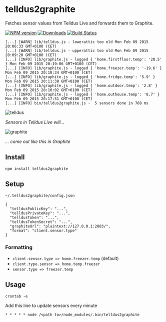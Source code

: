 # telldus2graphite
Fetches sensor values from Telldus Live and forwards them to Graphite.

[![NPM version][npm-image]][npm-url] [![Downloads][downloads-image]][npm-url] [![Build Status][travis-image]][travis-url] 

```
[...] [WARN] lib/telldus.js - lowerattic too old Mon Feb 09 2015 20:06:33 GMT+0100 (CET)
[...] [WARN] lib/telldus.js - upperattic too old Mon Feb 09 2015 20:09:20 GMT+0100 (CET)
[...] [INFO] lib/graphite.js - logged { 'home.firstfloor.temp': '20.5' } Mon Feb 09 2015 20:19:06 GMT+0100 (CET)
[...] [INFO] lib/graphite.js - logged { 'home.freezer.temp': '-19.6' } Mon Feb 09 2015 20:18:34 GMT+0100 (CET)
[...] [INFO] lib/graphite.js - logged { 'home.fridge.temp': '5.9' } Mon Feb 09 2015 20:11:38 GMT+0100 (CET)
[...] [INFO] lib/graphite.js - logged { 'home.outdoor.temp': '2.8' } Mon Feb 09 2015 20:10:02 GMT+0100 (CET)
[...] [INFO] lib/graphite.js - logged { 'home.outhouse.temp': '8.7' } Mon Feb 09 2015 20:17:51 GMT+0100 (CET)
[...] [INFO] bin/telldus2graphite.js -  5 sensors done in 768 ms
```

![telldus](https://cloud.githubusercontent.com/assets/310634/6113909/d4349f08-b09a-11e4-9c4f-7e871793fac1.png)

_Sensors in Telldus Live will..._

![graphite](https://cloud.githubusercontent.com/assets/310634/6113906/ce7866ee-b09a-11e4-854d-5efff799efae.png)

_... come out like this in Graphite_


## Install
```
npm install telldus2graphite
```

## Setup

``~/.telldus2graphite/config.json``

```
{
  "telldusPublicKey": "...",
  "telldusPrivateKey": "...",
  "telldusToken": "...",
  "telldusTokenSecret": "...",
  "graphiteUrl": "plaintext://127.0.0.1:2003/",
  "format": "client.sensor.type"
}

```

### Formatting
* ``client.sensor.type => home.freezer.temp`` (default)
* ``client.type.sensor => home.temp.freezer``
* ``sensor.type => freezer.temp``


## Usage
```
crontab -e
```

Add this line to update sensors every minute
```
* * * * * node /<path to>/node_modules/.bin/telldus2graphite
```

[npm-url]: https://npmjs.org/package/telldus2graphite
[downloads-image]: http://img.shields.io/npm/dm/telldus2graphite.svg
[npm-image]: http://img.shields.io/npm/v/telldus2graphite.svg
[travis-url]: https://travis-ci.org/ashpool/telldus2graphite
[travis-image]: http://img.shields.io/travis/ashpool/telldus2graphite.svg
